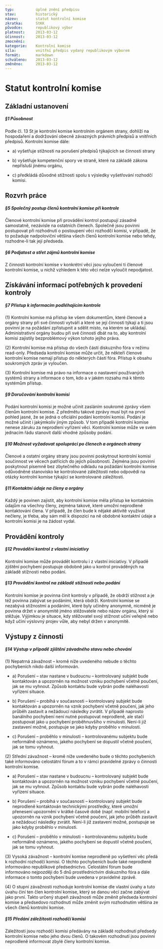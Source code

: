 ```yaml
---
typ:          úplné znění předpisu
stav:         historický
název:        statut kontrolní komise
zkratka:      StKK
původce:      republikový výbor
platnost:     2013-03-12
účinnost:     2013-03-12
zmocnění:     
kategorie:    Kontrolní komise
síla:         vnitřní předpis vydaný republikovým výborem
formát:       markdown
schváleno:    2013-03-12
změněno:      2013-03-12
---
```

<!--*  12.03.2013 02:20 ![image alt text](image_0.png)[ ](http://www.pirati.cz/rules/stkk?rev=1363051200&do=diff)[rules:stkk](http://www.pirati.cz/rules/stkk?rev=1363051200) Mgr. Bc. Jakub Michálek-->

# **Statut kontrolní komise**

## Základní ustanovení

##### **§1 Působnost**

Podle čl. 13 St je kontrolní komise kontrolním orgánem strany, dohlíží na hospodaření a dodržování obecně závazných právních předpisů a vnitřních předpisů. Kontrolní komise dále:

* a) vyšetřuje stížnosti na porušení předpisů týkajících se činnosti strany

* b) vyšetřuje kompetenční spory ve straně, které na základě zákona nepřísluší jinému orgánu,

* c) předkládá důvodné stížnosti spolu s výsledky vyšetřování rozhodčí komisi.

## Rozvrh práce

##### **§5 Společný postup členů kontrolní komise při kontrole**

Členové kontrolní komise při provádění kontrol postupují zásadně samostatně, nezávisle na ostatních členech. Společně jsou povinni postupovat při rozhodnutí o postoupení věci rozhodčí komisi, v případě, že to požaduje nadpoloviční většina všech členů kontrolní komise nebo tehdy, rozhodne-li tak její předseda.

##### **§6 Podjatost a střet zájmů kontrolní komise**

Z činnosti kontrolní komise v konkrétní věci jsou vyloučeni ti členové kontrolní komise, u nichž vzhledem k této věci nelze vyloučit nepodjatost.

## Získávání informací potřebných k provedení kontroly

##### **§7 Přístup k informacím podléhajícím kontrole**

(1) Kontrolní komise má přístup ke všem dokumentům, které členové a orgány strany při své činnosti vytváří a které se její činnosti týkají a ti jsou povinni je na požádání zpřístupnit a sdělit místo, na kterém se ukládají. Administrativní orgány budou při své činnosti dbát na to, aby kontrolní komisi zajistily bezproblémový výkon tohoto jejího práva.

(2) Kontrolní komise má přístup do všech částí diskuzního fóra v režimu read-only. Předseda kontrolní komise může určit, že někteří členové kontrolní komise nemají přístup do některých částí fóra. Přístup k obsahu soukromých zpráv je vyloučen.

(3) Kontrolní komise má právo na informace o nastavení používaných systémů strany a informace o tom, kdo a v jakém rozsahu má k těmto systémům přístup.

##### **§9 Doručování kontrolní komisi**

Podání kontrolní komisi je možné učinit zasláním soukromé zprávy všem členům kontrolní komise. Z předmětu takové zprávy musí být na první pohled jasné, že se jedná o oficiální podání kontrolní komisi. Podání je možné učinit i jakýmkoliv jiným způsob. V tom případě kontrolní komise nenese záruku za neprodlení vyřízení věci. Kontrolní komise může ve svém jednacím řádu stanovit další vhodné způsoby podání.

##### **§10 Možnost vyžadovat spolupráci po členech a orgánech strany**

Členové a ostatní orgány strany jsou povinni poskytnout kontrolní komisi součinnost ve věcech patřících do jejich působnosti. Zejména jsou povinni poskytnout písemně bez zbytečného odkladu na požádání kontrolní komise odůvodněné stanovisko ke kontrolované záležitosti nebo odpovědi na otázky kontrolní komise týkající se kontrolované záležitosti.

##### **§11 Kontaktní údaje na členy a orgány**

Každý je povinen zajistit, aby kontrolní komise měla přístup ke kontaktním údajům na všechny členy, zejména takové, které umožní neprodlené kontaktování člena. V případě, že člen bude k nějaké aktivitě využívat nečleny, je třeba, aby sám měl k dispozici na ně obdobné kontaktní údaje a kontrolní komisi je na žádost vydal.

## Provádění kontroly

##### **§12 Provádění kontrol z vlastní iniciativy**

Kontrolní komise může provádět kontrolu i z vlastní iniciativy. V případě zjištění pochybení postupuje obdobně jako u kontrol prováděných na základě stížnosti nebo podání.

##### **§13 Provádění kontrol na základě stížnosti nebo podání**

Kontrolní komise je povinna činit kontroly v případě, že obdrží stížnost a je též povinna zabývat se podáními, která obdrží. Kontrolní komise se nezabývá stížnostmi a podáními, které byly učiněny anonymně, nicméně je povinna držet v anonymitě jméno stěžovatele nebo název orgánu, který si stěžuje. Výjimkou je situace, kdy stěžovatel svoji stížnost učiní veřejně nebo když učiní výslovný projev vůle, aby nebyl držen v anonymitě.

## Výstupy z činnosti

##### **§14 Výstup v případě zjištění závadného stavu nebo chování**

(1) Nepatrná závažnost – kromě níže uvedeného nebude o těchto pochybeních nikdo další informován.

* a) Porušení – stav nastane v budoucnu – kontrolovaný subjekt bude kontaktován a upozorněn na možnost vzniku pochybení včetně poučení, jak se mu vyhnout. Způsob kontaktu bude vybrán podle naléhavosti vyřízení situace.

* b) Porušení – probíhá v současnosti – kontrolovaný subjekt bude kontaktován a upozorněn na vznik pochybení včetně poučení, jak jeho průběh zastavit a nežádoucí následky zvrátit. V případě naprosto banálního pochybení není nutné postupovat neprodleně, ale stačí postupovat jako u pochybení proběhnuvšího v minulosti. Není-li již zastavení možné, postupuje se jako kdyby proběhlo v minulosti.

* c) Porušení – proběhlo v minulosti – kontrolovanému subjektu bude neformálně oznámeno, jakého pochybení se dopustil včetně poučení, jak se tomu vyhnout.

(2) Střední závažnost – kromě níže uvedeného bude o těchto pochybeních také informováno celostátní fórum a to v rámci pravidelné zprávy o činnosti kontrolní komise.

* a) Porušení – stav nastane v budoucnu – kontrolovaný subjekt bude kontaktován a upozorněn na možnost vzniku pochybení včetně poučení, jak se mu vyhnout. Způsob kontaktu bude vybrán podle naléhavosti vyřízení situace.

* b) Porušení – probíhá v současnosti – kontrolovaný subjekt bude neprodleně kontaktován technickými prostředky, které umožní přenesení upozornění v krátké časově době (např. mobilní telefon) a upozorněn na vznik pochybení včetně poučení, jak jeho průběh zastavit a nežádoucí následky zvrátit. Není-li již zastavení možné, postupuje se jako kdyby proběhlo v minulosti.

* c) Porušení – proběhlo v minulosti – kontrolovanému subjektu bude neformálně oznámeno, jakého pochybení se dopustil včetně poučení, jak se tomu vyhnout.

(3) Vysoká závažnost – kontrolní komise neprodleně po vyšetření věc předá k rozhodní rozhodčí komisi. O těchto pochybeních bude také neprodleně informováno republikové předsednictvo. Celostátní fórum bude informováno nejpozději do 5 dnů prostřednictvím diskuzního fóra a dále informace o tomto pochybení bude uvedena v pravidelné zprávě.

(4) O stupni závažnosti rozhoduje kontrolní komise dle vlastní úvahy a tuto úvahu činí ten člen kontrolní komise, který se danou věcí začne zabývat jako první. Takto určený stupeň závažnosti může změnit předseda kontrolní komise a předsedovo rozhodnutí může změnit svým rozhodnutím většina ze všech členů kontrolní komise.

##### **§15 Předání záležitosti rozhodčí komisi**

Záležitosti jsou rozhodčí komisi předávány na základě rozhodnutí předsedy kontrolní komise nebo jeho dvou členů. O takovém rozhodnutí jsou povinni neprodleně informovat zbylé členy kontrolní komise.

